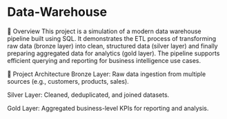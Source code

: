 # Data-Warehouse
📌 Overview
This project is a simulation of a modern data warehouse pipeline built using SQL. It demonstrates the ETL process of transforming raw data (bronze layer) into clean, structured data (silver layer) and finally preparing aggregated data for analytics (gold layer). The pipeline supports efficient querying and reporting for business intelligence use cases.

🧱 Project Architecture
Bronze Layer: Raw data ingestion from multiple sources (e.g., customers, products, sales).

Silver Layer: Cleaned, deduplicated, and joined datasets.

Gold Layer: Aggregated business-level KPIs for reporting and analysis.
